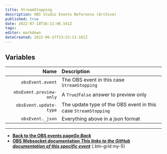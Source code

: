 ```yaml
---
title: StreamStopping
description: OBS Studio Events Reference (Archive)
published: true
date: 2022-07-18T16:11:06.541Z
tags: 
editor: markdown
dateCreated: 2022-06-27T13:23:13.161Z
---
```


## Variables

Name | Description
----:|:------------
`obsEvent.event` | The OBS event in this case `StreamStopping`
`obsEvent.preview-only` | 	A `True`/`False` answer to preview only
`obsEvent.update-type` | The update type of the OBS event in this case `StreamStopping`
`obsEvent._json` | Everything above in a json format

---

- [<i class="mdi mdi-chevron-left"></i>**Back to the OBS events page*Go Back***](/en/Broadcasters/OBS/Archive/Events)
- [<i class="mdi mdi-github"></i> **OBS Websocket documentation *This links to the GitHub documentation of this specific event***](https://github.com/obsproject/obs-websocket/blob/4.x-current/docs/generated/protocol.md#streamstopping)
{.btn-grid my-5}
